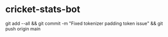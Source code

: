 # cricket-stats-bot
git add --all && git commit -m "Fixed tokenizer padding token issue" && git push origin main